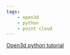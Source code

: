 ```yaml
---
tags:
    - open3d
    - python
    - point cloud
---
```


[Open3d python tutorial](https://www.youtube.com/playlist?list=PLkmvobsnE0GEZugH1Di2Cr_f32qYkv7aN)
